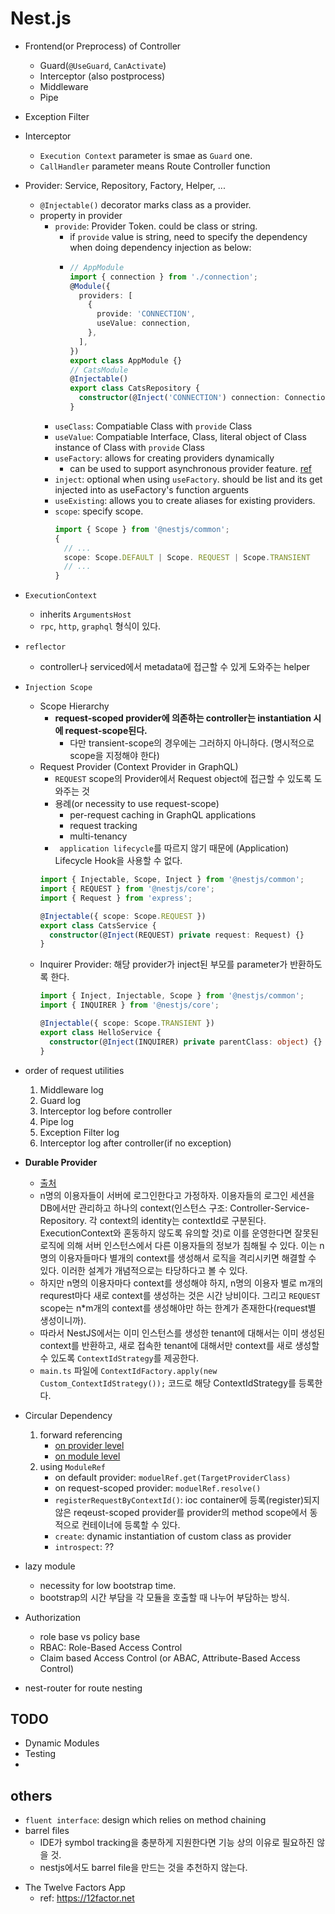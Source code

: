 #   Nest.js

*   Frontend(or Preprocess) of Controller
    *   Guard(`@UseGuard`, `CanActivate`)
    *   Interceptor (also postprocess)
    *   Middleware
    *   Pipe
*   Exception Filter
*   Interceptor
    *   `Execution Context` parameter is smae as `Guard` one.
    *   `CallHandler` parameter means Route Controller function
*   Provider: Service, Repository, Factory, Helper, ...
    *    `@Injectable()` decorator marks class as a provider.
    *   property in provider
        *   `provide`: Provider Token. could be class or string.
            *   if `provide` value is string, need to specify the dependency when doing dependency injection as below:
            *   ```ts
                // AppModule
                import { connection } from './connection';
                @Module({
                  providers: [
                    {
                      provide: 'CONNECTION',
                      useValue: connection,
                    },
                  ],
                })
                export class AppModule {}
                // CatsModule
                @Injectable()
                export class CatsRepository {
                  constructor(@Inject('CONNECTION') connection: Connection) {}
                }
                ```
        *   `useClass`: Compatiable Class with `provide` Class
        *   `useValue`: Compatiable Interface, Class, literal object of Class instance of Class with `provide` Class
        *   `useFactory`: allows for creating providers dynamically
            *   can be used to support asynchronous provider feature. [ref](https://docs.nestjs.com/fundamentals/async-providers)
        *   `inject`: optional when using `useFactory`. should be list and its get injected into as useFactory's function arguents
        *   `useExisting`: allows you to create aliases for existing providers.
        *   `scope`: specify scope.
            ```ts
            import { Scope } from '@nestjs/common';
            {
              // ...
              scope: Scope.DEFAULT | Scope. REQUEST | Scope.TRANSIENT
              // ...
            }
            ```

*   `ExecutionContext`
    *   inherits `ArgumentsHost`
    *   `rpc`, `http`, `graphql` 형식이 있다.
*   `reflector`
    *   controller나 serviced에서 metadata에 접근할 수 있게 도와주는 helper

*   `Injection Scope`
    *   Scope Hierarchy
        *   **request-scoped provider에 의존하는 controller는 instantiation 시에 request-scope된다.**
            *   다만 transient-scope의 경우에는 그러하지 아니하다. (명시적으로 scope을 지정해야 한다)
    *   Request Provider (Context Provider in GraphQL)
        *   `REQUEST` scope의 Provider에서 Request object에 접근할 수 있도록 도와주는 것
        *   용례(or necessity to use request-scope)
            *   per-request caching in GraphQL applications
            *   request tracking
            *   multi-tenancy
        *   ` application lifecycle`를 따르지 않기 때문에 (Application) Lifecycle Hook을 사용할 수 없다.
        ```ts
        import { Injectable, Scope, Inject } from '@nestjs/common';
        import { REQUEST } from '@nestjs/core';
        import { Request } from 'express';

        @Injectable({ scope: Scope.REQUEST })
        export class CatsService {
          constructor(@Inject(REQUEST) private request: Request) {}
        }
        ```
    *   Inquirer Provider: 해당 provider가 inject된 부모를 parameter가 반환하도록 한다.
        ```ts
        import { Inject, Injectable, Scope } from '@nestjs/common';
        import { INQUIRER } from '@nestjs/core';

        @Injectable({ scope: Scope.TRANSIENT })
        export class HelloService {
          constructor(@Inject(INQUIRER) private parentClass: object) {}
        }
        ```

*   order of request utilities
    1.  Middleware log
    2.  Guard log
    3.  Interceptor log before controller
    4.  Pipe log
    5.  Exception Filter log
    6.  Interceptor log after controller(if no exception)

*   **Durable Provider**
    *   [출처](https://docs.nestjs.com/fundamentals/injection-scopes#durable-providers)
    *   n명의 이용자들이 서버에 로그인한다고 가정하자. 이용자들의 로그인 세션을 DB에서만 관리하고 하나의 context(인스턴스 구조: Controller-Service-Repository. 각 context의 identity는 contextId로 구분된다. ExecutionContext와 혼동하지 않도록 유의할 것)로 이를 운영한다면 잘못된 로직에 의해 서버 인스턴스에서 다른 이용자들의 정보가 침해될 수 있다. 이는 n명의 이용자들마다 별개의 context를 생성해서 로직을 격리시키면 해결할 수 있다. 이러한 설계가 개념적으로는 타당하다고 볼 수 있다.
    *   하지만 n명의 이용자마다 context를 생성해야 하지, n명의 이용자 별로 m개의 requrest마다 새로 context를 생성하는 것은 시간 낭비이다. 그리고 `REQUEST` scope는 n*m개의 context를 생성해야만 하는 한계가 존재한다(request별 생성이니까).
    *   따라서 NestJS에서는 이미 인스턴스를 생성한 tenant에 대해서는 이미 생성된 context를 반환하고, 새로 접속한 tenant에 대해서만 context를 새로 생성할 수 있도록 `ContextIdStrategy`를 제공한다.
    *   `main.ts` 파일에 `ContextIdFactory.apply(new Custom_ContextIdStrategy());` 코드로 해당 ContextIdStrategy를 등록한다.

*   Circular Dependency
    1.  forward referencing
        *   [on provider level](https://docs.nestjs.com/fundamentals/circular-dependency#forward-reference)
        *   [on module level](https://docs.nestjs.com/fundamentals/circular-dependency#module-forward-reference)
    2.  using `ModuleRef`
        *   on default provider: `moduelRef.get(TargetProviderClass)`
        *   on request-scoped provider: `moduelRef.resolve()`
        *   `registerRequestByContextId()`: ioc container에 등록(register)되지 않은 reqeust-scoped provider를 provider의 method scope에서 동적으로 컨테이너에 등록할 수 있다.
        *   `create`: dynamic instantiation of custom class as provider
        *   `introspect`: ??

*   lazy module
    *   necessity for low bootstrap time.
    *   bootstrap의 시간 부담을 각 모듈을 호출할 때 나누어 부담하는 방식.

*   Authorization
    *   role base vs policy base
    *   RBAC: Role-Based Access Control
    *   Claim based Access Control (or ABAC, Attribute-Based Access Control)

*   nest-router for route nesting


##  TODO
*   Dynamic Modules
*   Testing
*   

##  others
+   `fluent interface`: design which relies on method chaining
+   barrel files
    *   IDE가 symbol tracking을 충분하게 지원한다면 기능 상의 이유로 필요하진 않을 것.
    *   nestjs에서도 barrel file을 만드는 것을 추천하지 않는다.
*   The Twelve Factors App
    *   ref: https://12factor.net